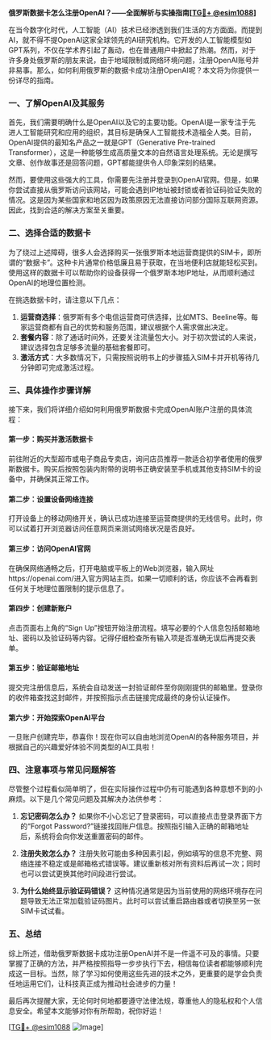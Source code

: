 **俄罗斯数据卡怎么注册OpenAI？——全面解析与实操指南[[TG💪+ @esim1088](https://t.me/s/esim1088)]**

在当今数字化时代，人工智能（AI）技术已经渗透到我们生活的方方面面。而提到AI，就不得不提OpenAI这家全球领先的AI研究机构。它开发的人工智能模型如GPT系列，不仅在学术界引起了轰动，也在普通用户中掀起了热潮。然而，对于许多身处俄罗斯的朋友来说，由于地域限制或网络环境问题，注册OpenAI账号并非易事。那么，如何利用俄罗斯的数据卡成功注册OpenAI呢？本文将为你提供一份详尽的指南。

### 一、了解OpenAI及其服务

首先，我们需要明确什么是OpenAI以及它的主要功能。OpenAI是一家专注于先进人工智能研究和应用的组织，其目标是确保人工智能技术造福全人类。目前，OpenAI提供的最知名产品之一就是GPT（Generative Pre-trained Transformer），这是一种能够生成高质量文本的自然语言处理系统。无论是撰写文章、创作故事还是回答问题，GPT都能提供令人印象深刻的结果。

然而，要使用这些强大的工具，你需要先注册并登录到OpenAI官网。但是，如果你尝试直接从俄罗斯访问该网站，可能会遇到IP地址被封锁或者验证码验证失败的情况。这是因为某些国家和地区因为政策原因无法直接访问部分国际互联网资源。因此，找到合适的解决方案至关重要。

### 二、选择合适的数据卡

为了绕过上述障碍，很多人会选择购买一张俄罗斯本地运营商提供的SIM卡，即所谓的“数据卡”。这种卡片通常价格低廉且易于获取，在当地便利店就能轻松买到。使用这样的数据卡可以帮助你的设备获得一个俄罗斯本地IP地址，从而顺利通过OpenAI的地理位置检测。

在挑选数据卡时，请注意以下几点：

1. **运营商选择**：俄罗斯有多个电信运营商可供选择，比如MTS、Beeline等。每家运营商都有自己的优势和服务范围，建议根据个人需求做出决定。
2. **套餐内容**：除了通话时间外，还要关注流量包大小。对于初次尝试的人来说，建议选择包含足够多流量的基础套餐即可。
3. **激活方式**：大多数情况下，只需按照说明书上的步骤插入SIM卡并开机等待几分钟即可完成激活过程。

### 三、具体操作步骤详解

接下来，我们将详细介绍如何利用俄罗斯数据卡完成OpenAI账户注册的具体流程：

#### 第一步：购买并激活数据卡
前往附近的大型超市或电子商品专卖店，询问店员推荐一款适合初学者使用的俄罗斯数据卡。购买后按照包装内附带的说明书正确安装至手机或其他支持SIM卡的设备中，并确保其正常工作。

#### 第二步：设置设备网络连接
打开设备上的移动网络开关，确认已成功连接至运营商提供的无线信号。此时，你可以试着打开浏览器访问任意网页来测试网络状况是否良好。

#### 第三步：访问OpenAI官网
在确保网络通畅之后，打开电脑或平板上的Web浏览器，输入网址https://openai.com/进入官方网站主页。如果一切顺利的话，你应该不会再看到任何关于地理位置限制的提示信息了。

#### 第四步：创建新账户
点击页面右上角的“Sign Up”按钮开始注册流程。填写必要的个人信息包括邮箱地址、密码以及验证码等内容。记得仔细检查所有输入项是否准确无误后再提交表单。

#### 第五步：验证邮箱地址
提交完注册信息后，系统会自动发送一封验证邮件至你刚刚提供的邮箱里。登录你的收件箱查找这封邮件，并按照指示点击链接完成最终的身份认证操作。

#### 第六步：开始探索OpenAI平台
一旦账户创建完毕，恭喜你！现在你可以自由地浏览OpenAI的各种服务项目，并根据自己的兴趣爱好体验不同类型的AI工具啦！

### 四、注意事项与常见问题解答

尽管整个过程看似简单明了，但在实际操作过程中仍有可能遇到各种意想不到的小麻烦。以下是几个常见问题及其解决办法供参考：

1. **忘记密码怎么办？**
   如果你不小心忘记了登录密码，可以直接点击登录界面下方的“Forgot Password?”链接找回账户信息。按照指引输入正确的邮箱地址后，系统将会向你发送重置密码的邮件。

2. **注册失败怎么办？**
   注册失败可能由多种因素引起，例如填写的信息不完整、网络连接不稳定或是邮箱格式错误等。建议重新核对所有资料后再试一次；同时也可以尝试更换其他时间段进行尝试。

3. **为什么始终显示验证码错误？**
   这种情况通常是因为当前使用的网络环境存在问题导致无法正常加载验证码图片。此时可以尝试重启路由器或者切换至另一张SIM卡试试看。

### 五、总结

综上所述，借助俄罗斯数据卡成功注册OpenAI并不是一件遥不可及的事情。只要掌握了正确的方法，并严格按照指导一步步执行下去，相信每位读者都能够顺利完成这一目标。当然，除了学习如何使用这些先进的技术之外，更重要的是学会负责任地运用它们，让科技真正成为推动社会进步的力量！

最后再次提醒大家，无论何时何地都要遵守法律法规，尊重他人的隐私权和个人信息安全。希望本文能够对你有所帮助，祝你好运！

[[TG💪+ @esim1088](https://t.me/s/esim1088) ![Image](https://i.postimg.cc/4NQfJmqS/Snipaste-2025-05-13-00-14-12.png)]